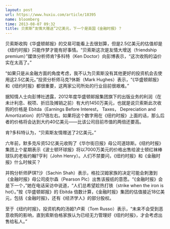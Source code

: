 ```yaml
---
layout: post
url: https://www.huxiu.com/article/18395
name: bloomberg
time: 2013-08-07 09:32
title: 贝索斯“友情大赠送”2亿美元，下一个是英国《金融时报》？
---
```

贝索斯收购《华盛顿邮报》的交易可能看上去很划算，但是2.5亿美元的估值却是《纽约时报》只能作梦才能有好事情。“贝索斯这次是友情大增送（friendship premium）”媒体分析师肯?多科特（Ken Doctor）向彭博表示，“这次收购的溢价实在太高了。”

“如果只是从金融方面的角度考虑，我不认为贝索斯没有其他更好的投资机会去使用这2.5亿美元。”投资分析师马克?休斯（Mark Hughes）表示，“《华盛顿邮报》和《纽约时报》都很重要，这两家公司所处的行业目前很艰难。”

据知情人士向彭博社透露，2012年度华盛顿邮报集团旗下的出版业务的利润（在未计利息、税项、折旧及摊销之前）有大约1450万美元，也就是说贝索斯此次收购的价格是 Ebitda（Earnings Before Interest， Taxes， Depreciation and Amortization）的17倍左右。如果将这个数字用在《纽约时报》上面的话，那么后者的价格将会达到大约40亿美元——比该公司目前市值的两倍还要高。

肯?多科特认为，“贝索斯友情赠送了2亿美元。”

六年前，默多克斥资52亿美元收购了《华尔街日报》母公司道琼斯。《纽约时报》集团上个星期表示《波士顿环球报》将以7000万美元的价格出售给波士顿红袜棒球队的老板约翰?亨利（John Henry）。人们不禁要问，《纽约时报》和《金融时报》什么时候买？

并购分析师萨琪?沙（Sachin Shah）表示，格拉汉姆家族的决定可能会刺激到《金融时报》母公司皮尔森（Pearson Plc）出售该报纸的意愿。“《金融时报》会是下一个，”她在电话采访中说道，“人们总希望趁热打铁（strike when the iron is hot）。”按《华盛顿邮报》的 Ebitda 倍数计算，《金融时报》集团的估值接近18亿美元，包括《金融时报》，还有《经济学人》的部分股权。

至于《纽约时报》，投资机构的汤姆?卢索（Tom Russo）表示，“未来不会受到恶意收购的影响，直到索斯伯格家族认为已经无力管理好《纽约时报》，才会考虑出售给私人。”

